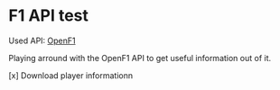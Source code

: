 # F1 API test

Used API: [OpenF1](https://openf1.org/)

Playing arround with the OpenF1 API to get useful information out of it.

[x] Download player informationn
